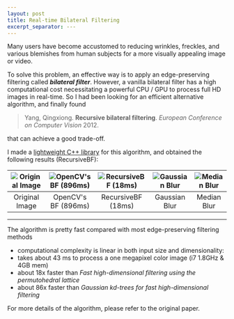 ```yaml
---
layout: post
title: Real-time Bilateral Filtering
excerpt_separator: ---
---
```


Many users have become accustomed to reducing wrinkles, freckles, and various blemishes from human subjects for a more visually appealing image or video. 

To solve this problem, an effective way is to apply an edge-preserving filtering called ***bilateral filter***. However, a vanilla bilateral filter has a high computational cost necessitating a powerful CPU / GPU to process full HD images in real-time. So I had been looking for an efficient alternative algorithm, and finally found 

  > Yang, Qingxiong.
  **Recursive bilateral filtering**. 
  *European Conference on Computer Vision* 2012.
  
that can achieve a good trade-off. 

I made a [lightweight C++ library](https://github.com/ufoym/RecursiveBF) for this algorithm, and obtained the following results (RecursiveBF):



![Original Image](https://cloud.githubusercontent.com/assets/2270240/26041579/7d7c034e-3960-11e7-9549-912685043e39.jpg) | ![OpenCV's BF (896ms)](https://cloud.githubusercontent.com/assets/2270240/26041586/8b4afb42-3960-11e7-9bd8-62bbb924f1e9.jpg) | ![RecursiveBF (18ms)](https://cloud.githubusercontent.com/assets/2270240/26041590/8d08c16c-3960-11e7-8a0c-95a77d6d9085.jpg) | ![Gaussian Blur](https://cloud.githubusercontent.com/assets/2270240/26041583/86ea7b22-3960-11e7-8ded-5109b76966ca.jpg) | ![Median Blur](https://cloud.githubusercontent.com/assets/2270240/26041584/88dfc9b4-3960-11e7-8c9d-2634eac098d0.jpg)
:-------------:|:-------------------:|:------------------:|:-------------:|:----------:
Original Image | OpenCV's BF (896ms) | RecursiveBF (18ms) | Gaussian Blur | Median Blur


---

The algorithm is pretty fast compared with most edge-preserving filtering methods
- computational complexity is linear in both input size and dimensionality:
- takes about 43 ms to process a one megapixel color image (i7 1.8GHz & 4GB mem)
- about 18x faster than *Fast high-dimensional filtering using the permutohedral lattice*
- about 86x faster than *Gaussian kd-trees for fast high-dimensional filtering*

For more details of the algorithm, please refer to the original paper.
